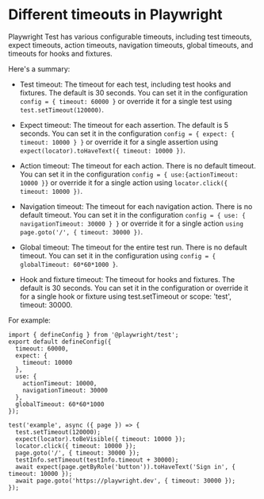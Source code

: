 # Different timeouts in Playwright 
Playwright Test has various configurable timeouts, including test timeouts, expect timeouts, action timeouts, navigation timeouts, global timeouts, and timeouts for hooks and fixtures. 

Here's a summary:
- Test timeout: The timeout for each test, including test hooks and fixtures.
 The default is 30 seconds. 
You can set it in the configuration 
```config = { timeout: 60000 }```
 or override it for a single test using 
```test.setTimeout(120000)```.

- Expect timeout: The timeout for each assertion. 
The default is 5 seconds. 
You can set it in the configuration
 ```config = { expect: { timeout: 10000 } }```
or override it for a single assertion using 
```expect(locator).toHaveText({ timeout: 10000 })```.

- Action timeout: The timeout for each action. 
There is no default timeout.
You can set it in the configuration 
```config = { use:{actionTimeout: 10000 }}```
 or override it for a single action using 
```locator.click({ timeout: 10000 })```.

- Navigation timeout: The timeout for each navigation action.
There is no default timeout. 
You can set it in the configuration
 ```config = { use: { navigationTimeout: 30000 } }```
 or override it for a single action
 ```using page.goto('/', { timeout: 30000 })```.

- Global timeout: The timeout for the entire test run.
There is no default timeout.
You can set it in the configuration using
 ```config = { globalTimeout: 60*60*1000 }```.

- Hook and fixture timeout: The timeout for hooks and fixtures. 
The default is 30 seconds. 
You can set it in the configuration or override it for a single hook or fixture using test.setTimeout or scope: 'test', timeout: 30000.

For example:
```Playwright
import { defineConfig } from '@playwright/test';
export default defineConfig({
  timeout: 60000,
  expect: {
    timeout: 10000
  },
  use: {
    actionTimeout: 10000,
    navigationTimeout: 30000
  },
  globalTimeout: 60*60*1000
});

test('example', async ({ page }) => {
  test.setTimeout(120000);
  expect(locator).toBeVisible({ timeout: 10000 });
  locator.click({ timeout: 10000 });
  page.goto('/', { timeout: 30000 });
  testInfo.setTimeout(testInfo.timeout + 30000);
  await expect(page.getByRole('button')).toHaveText('Sign in', { timeout: 10000 });
  await page.goto('https://playwright.dev', { timeout: 30000 });
});
```
